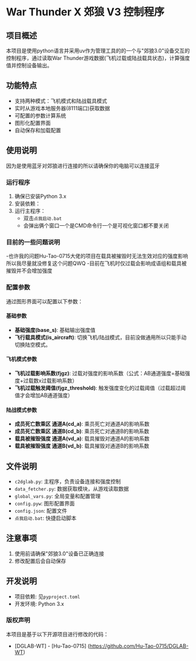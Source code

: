 # War Thunder X 郊狼 V3 控制程序

## 项目概述
本项目是使用python语言并采用uv作为管理工具的的一个与"郊狼3.0"设备交互的控制程序，通过读取War Thunder游戏数据(飞机过载或陆战载具状态)，计算强度值并控制设备输出。

## 功能特点
- 支持两种模式：飞机模式和陆战载具模式
- 实时从游戏本地服务器(8111端口)获取数据
- 可配置的参数计算系统
- 图形化配置界面
- 自动保存和加载配置

## 使用说明
因为是使用蓝牙对郊狼进行连接的所以请确保你的电脑可以连接蓝牙
### 运行程序
1. 确保已安装Python 3.x
2. 安装依赖：
3. 运行主程序：
   - 双击`点我启动.bat`
   - 会弹出俩个窗口一个是CMD命令行一个是可视化窗口都不要关闭
### 目前的一些问题说明
-也许我的问题Hu-Tao-0715大佬的项目在载具被摧毁时无法生效对应的强度影响所以我尽量就没修复这个问题QWQ
-目前在飞机时仅过载会影响成语组和载具被摧毁并不会增加强度


### 配置参数
通过图形界面可以配置以下参数：

#### 基础参数
- **基础强度(base_s)**: 基础输出强度值
- **飞行载具模式(is_aircraft)**: 切换飞机/陆战模式，目前没做通用所以只能手动切换陆空模式。

#### 飞机模式参数
- **飞机过载影响系数(fjgz)**: 过载对强度的影响系数（公式：AB通道强度=基础强度+过载数x过载影响系数）
- **飞机过载触发阈值(fjgz_threshold)**: 触发强度变化的过载阈值（过载超过阈值才会增加AB通道强度）

#### 陆战模式参数
- **成员死亡数乘区 通道A(cd_a)**: 乘员死亡对通道A的影响系数
- **成员死亡数乘区 通道B(cd_b)**: 乘员死亡对通道B的影响系数
- **载具被摧毁强度 通道A(vd_a)**: 载具摧毁对通道A的影响系数
- **载具被摧毁强度 通道B(vd_b)**: 载具摧毁对通道B的影响系数

## 文件说明
- `c2dglab.py`: 主程序，负责设备连接和强度控制
- `data_fetcher.py`: 数据获取模块，从游戏读取数据
- `global_vars.py`: 全局变量和配置管理
- `config.pyw`: 图形配置界面
- `config.json`: 配置文件
- `点我启动.bat`: 快捷启动脚本

## 注意事项
1. 使用前请确保"郊狼3.0"设备已正确连接
2. 修改配置后会自动保存

## 开发说明
- 项目依赖: 见`pyproject.toml`
- 开发环境: Python 3.x

### 版权声明
本项目是基于以下开源项目进行修改的代码：
- [DGLAB-WT] - [Hu-Tao-0715] (https://github.com/Hu-Tao-0715/DGLAB-WT)
